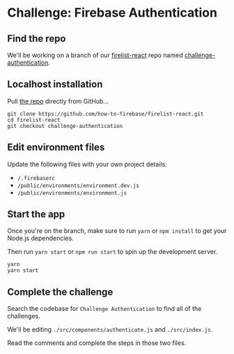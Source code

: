 # Challenge: Firebase Authentication

## Find the repo

We'll be working on a branch of our [firelist-react](https://github.com/how-to-firebase/firelist-react) repo named [challenge-authentication](https://github.com/how-to-firebase/firelist-react/tree/challenge-authentication).

## Localhost installation

Pull [the repo](https://github.com/how-to-firebase/firelist-react) directly from GitHub...

```text
git clone https://github.com/how-to-firebase/firelist-react.git
cd firelist-react
git checkout challenge-authentication
```

## Edit environment files

Update the following files with your own project details:

- `/.firebaserc`
- `/public/environments/environment.dev.js`
- `/public/environments/environment.js`

## Start the app

Once you're on the branch, make sure to run `yarn` or `npm install` to get your Node.js dependencies.

Then run `yarn start` or `npm run start` to spin up the development server.

```text
yarn
yarn start
```

## Complete the challenge

Search the codebase for `Challenge Authentication` to find all of the challenges.

We'll be editing `./src/components/authenticate.js` and `./src/index.js`.

Read the comments and complete the steps in those two files.
